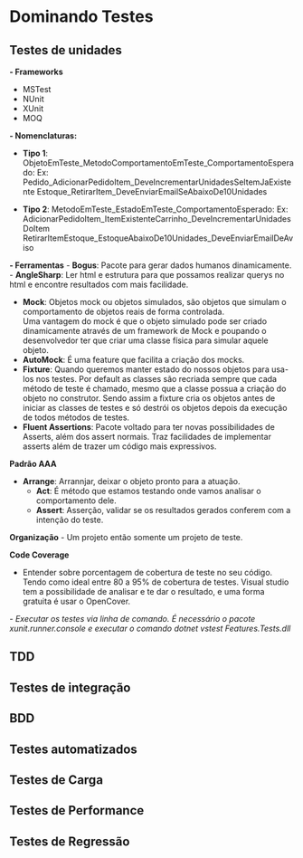 # Dominando Testes

## Testes de unidades
**- Frameworks**
  - MSTest
  - NUnit
  - XUnit
  - MOQ
  
**- Nomenclaturas:**
  - **Tipo 1**:
	  ObjetoEmTeste_MetodoComportamentoEmTeste_ComportamentoEsperado:
	    Ex: Pedido_AdicionarPedidoItem_DeveIncrementarUnidadesSeItemJaExistente
    	    Estoque_RetirarItem_DeveEnviarEmailSeAbaixoDe10Unidades

  - **Tipo 2**:
	  MetodoEmTeste_EstadoEmTeste_ComportamentoEsperado:
	    Ex: AdicionarPedidoItem_ItemExistenteCarrinho_DeveIncrementarUnidadesDoItem
	        RetirarItemEstoque_EstoqueAbaixoDe10Unidades_DeveEnviarEmailDeAviso

**- Ferramentas**
	- **Bogus**: Pacote para gerar dados humanos dinamicamente.
	- **AngleSharp**: Ler html e estrutura para que possamos realizar querys no html e encontre resultados com mais facilidade. 
  - **Mock**: Objetos mock ou objetos simulados, são objetos que simulam o comportamento de objetos reais de forma controlada.    
        	Uma vantagem do mock é que o objeto simulado pode ser criado dinamicamente através de um framework de Mock e poupando
        	o desenvolvedor ter que criar uma classe física para simular aquele objeto.
  - **AutoMock**: É uma feature que facilita a criação dos mocks.
  - **Fixture**: Quando queremos manter estado do nossos objetos para usa-los nos testes. Por default as classes são recriada sempre que cada método de teste é chamado, mesmo que a classe possua a criação do objeto no construtor.
                 Sendo assim a fixture cria os objetos antes de iniciar as classes de testes e só destrói os objetos depois da execução de todos métodos de testes.
  - **Fluent Assertions**: Pacote voltado para ter novas possibilidades de Asserts, além dos assert normais. Traz facilidades de implementar asserts além de trazer um código mais expressivos.

**Padrão AAA**
  - **Arrange**: Arrannjar, deixar o objeto pronto para a atuação.
	- **Act**: É método que estamos testando onde vamos analisar o comportamento dele.
	- **Assert**: Asserção, validar se os resultados gerados conferem com a intenção do teste.

**Organização**
	- Um projeto então somente um projeto de teste.

**Code Coverage**
  - Entender sobre porcentagem de cobertura de teste no seu código. Tendo como ideal entre 80 a 95% de cobertura de testes. Visual studio tem a possibilidade de analisar e te dar o resultado, e uma forma gratuita é usar o OpenCover.


 _- Executar os testes via linha de comando. É necessário o pacote xunit.runner.console e executar o comando dotnet vstest Features.Tests.dll_


  




## TDD
## Testes de integração
## BDD
## Testes automatizados
## Testes de Carga
## Testes de Performance
## Testes de Regressão
